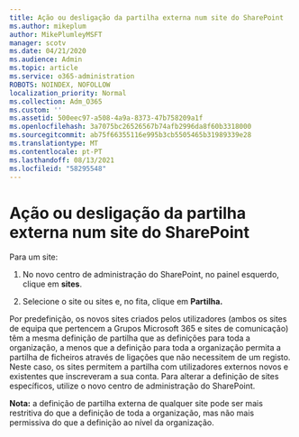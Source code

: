 ```yaml
---
title: Ação ou desligação da partilha externa num site do SharePoint
ms.author: mikeplum
author: MikePlumleyMSFT
manager: scotv
ms.date: 04/21/2020
ms.audience: Admin
ms.topic: article
ms.service: o365-administration
ROBOTS: NOINDEX, NOFOLLOW
localization_priority: Normal
ms.collection: Adm_O365
ms.custom: ''
ms.assetid: 500eec97-a508-4a9a-8373-47b758209a1f
ms.openlocfilehash: 3a7075bc26526567b74afb2996da8f60b3318000
ms.sourcegitcommit: ab75f66355116e995b3cb5505465b31989339e28
ms.translationtype: MT
ms.contentlocale: pt-PT
ms.lasthandoff: 08/13/2021
ms.locfileid: "58295548"
---
```

# <a name="turn-external-sharing-on-or-off-for-a-sharepoint-site"></a>Ação ou desligação da partilha externa num site do SharePoint

Para um site:
  
1. No novo centro de administração do SharePoint, no painel esquerdo, clique em **sites**.
    
2. Selecione o site ou sites e, no fita, clique em **Partilha.**
    
Por predefinição, os novos sites criados pelos utilizadores (ambos os sites de equipa que pertencem a Grupos Microsoft 365 e sites de comunicação) têm a mesma definição de partilha que as definições para toda a organização, a menos que a definição para toda a organização permita a partilha de ficheiros através de ligações que não necessitem de um registo. Neste caso, os sites permitem a partilha com utilizadores externos novos e existentes que inscreveram a sua conta. Para alterar a definição de sites específicos, utilize o novo centro de administração do SharePoint.
  
**Nota:** a definição de partilha externa de qualquer site pode ser mais restritiva do que a definição de toda a organização, mas não mais permissiva do que a definição ao nível da organização. 
  

